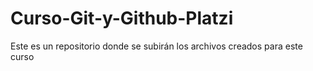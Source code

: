 # Curso-Git-y-Github-Platzi
Este es un repositorio donde se subirán los archivos creados para este curso
